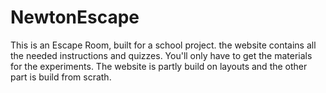 # NewtonEscape
This is an Escape Room, built for a school project. the website contains all the needed instructions and quizzes. You'll only have to get the materials for the experiments. The website is partly build on layouts and the other part is build from scrath.
